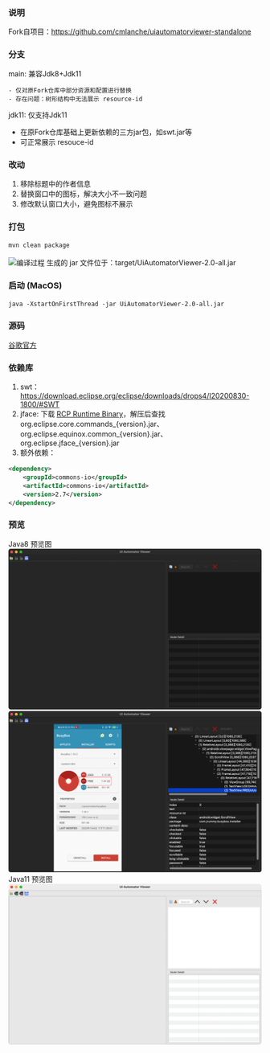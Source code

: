 ### 说明
Fork自项目：https://github.com/cmlanche/uiautomatorviewer-standalone

### 分支

main:  兼容Jdk8+Jdk11

	- 仅对原Fork仓库中部分资源和配置进行替换
	- 存在问题：树形结构中无法展示 resource-id

jdk11: 仅支持Jdk11

- 在原Fork仓库基础上更新依赖的三方jar包，如swt.jar等
- 可正常展示 resouce-id

### 改动
1. 移除标题中的作者信息
2. 替换窗口中的图标，解决大小不一致问题
3. 修改默认窗口大小，避免图标不展示

### 打包
```mvn clean package```<br><br>
![编译过程](https://raw.githubusercontent.com/CNRZWP/blog-media/image/2022/202210022232166.png)
生成的 jar 文件位于：target/UiAutomatorViewer-2.0-all.jar

### 启动 (MacOS)
```java -XstartOnFirstThread -jar UiAutomatorViewer-2.0-all.jar```

### 源码
[谷歌官方](https://android.googlesource.com/platform/tools/swt/+/refs/heads/android10-release/uiautomatorviewer/)

### 依赖库
1. swt：https://download.eclipse.org/eclipse/downloads/drops4/I20200830-1800/#SWT
2. jface: 下载 [RCP Runtime Binary](https://download.eclipse.org/eclipse/downloads/drops4/I20200830-1800/)，解压后查找org.eclipse.core.commands_{version}.jar、org.eclipse.equinox.common_{version}.jar、org.eclipse.jface_{version}.jar
3. 额外依赖：
```xml
<dependency>
    <groupId>commons-io</groupId>
    <artifactId>commons-io</artifactId>
    <version>2.7</version>
</dependency>
```

### 预览
Java8 预览图
![UIAutomatorViewer-Java8](https://raw.githubusercontent.com/CNRZWP/blog-media/image/2022/202210022210039.png)
![UIAutomatorViewer-Java8](https://raw.githubusercontent.com/CNRZWP/blog-media/image/2022/202210022215951.png)
Java11 预览图
![UIAutomatorViewer-Java11](https://raw.githubusercontent.com/CNRZWP/blog-media/image/2022/202210022209452.png)
